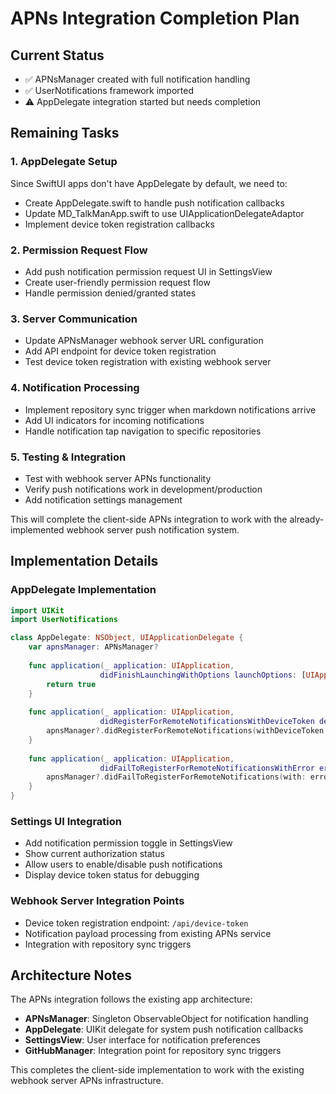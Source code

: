 # APNs Integration Completion Plan

## Current Status
- ✅ APNsManager created with full notification handling
- ✅ UserNotifications framework imported
- ⚠️ AppDelegate integration started but needs completion

## Remaining Tasks

### 1. AppDelegate Setup
Since SwiftUI apps don't have AppDelegate by default, we need to:
- Create AppDelegate.swift to handle push notification callbacks
- Update MD_TalkManApp.swift to use UIApplicationDelegateAdaptor
- Implement device token registration callbacks

### 2. Permission Request Flow
- Add push notification permission request UI in SettingsView
- Create user-friendly permission request flow
- Handle permission denied/granted states

### 3. Server Communication
- Update APNsManager webhook server URL configuration
- Add API endpoint for device token registration
- Test device token registration with existing webhook server

### 4. Notification Processing
- Implement repository sync trigger when markdown notifications arrive
- Add UI indicators for incoming notifications
- Handle notification tap navigation to specific repositories

### 5. Testing & Integration
- Test with webhook server APNs functionality
- Verify push notifications work in development/production
- Add notification settings management

This will complete the client-side APNs integration to work with the already-implemented webhook server push notification system.

## Implementation Details

### AppDelegate Implementation
```swift
import UIKit
import UserNotifications

class AppDelegate: NSObject, UIApplicationDelegate {
    var apnsManager: APNsManager?
    
    func application(_ application: UIApplication, 
                    didFinishLaunchingWithOptions launchOptions: [UIApplication.LaunchOptionsKey: Any]?) -> Bool {
        return true
    }
    
    func application(_ application: UIApplication,
                    didRegisterForRemoteNotificationsWithDeviceToken deviceToken: Data) {
        apnsManager?.didRegisterForRemoteNotifications(withDeviceToken: deviceToken)
    }
    
    func application(_ application: UIApplication,
                    didFailToRegisterForRemoteNotificationsWithError error: Error) {
        apnsManager?.didFailToRegisterForRemoteNotifications(with: error)
    }
}
```

### Settings UI Integration
- Add notification permission toggle in SettingsView
- Show current authorization status
- Allow users to enable/disable push notifications
- Display device token status for debugging

### Webhook Server Integration Points
- Device token registration endpoint: `/api/device-token`
- Notification payload processing from existing APNs service
- Integration with repository sync triggers

## Architecture Notes

The APNs integration follows the existing app architecture:
- **APNsManager**: Singleton ObservableObject for notification handling
- **AppDelegate**: UIKit delegate for system push notification callbacks
- **SettingsView**: User interface for notification preferences
- **GitHubManager**: Integration point for repository sync triggers

This completes the client-side implementation to work with the existing webhook server APNs infrastructure.